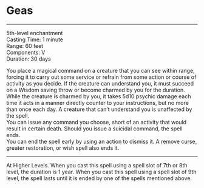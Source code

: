 # Geas

---

5th-level enchantment<br>
Casting Time: 1 minute<br>
Range: 60 feet<br>
Components: V<br>
Duration: 30 days

You place a magical command on a creature that you can see within range, forcing it to carry out some service or refrain from some action or course of activity as you decide. If the creature can understand you, it must succeed on a Wisdom saving throw or become charmed by you for the duration. While the creature is charmed by you, it takes 5d10 psychic damage each time it acts in a manner directly counter to your instructions, but no more than once each day. A creature that can’t understand you is unaffected by the spell.<br>
You can issue any command you choose, short of an activity that would result in certain death. Should you issue a suicidal command, the spell ends.<br>
You can end the spell early by using an action to dismiss it. A remove curse, greater restoration, or wish spell also ends it.

---

At Higher Levels. When you cast this spell using a spell slot of 7th or 8th level, the duration is 1 year. When you cast this spell using a spell slot of 9th level, the spell lasts until it is ended by one of the spells mentioned above.
